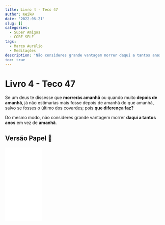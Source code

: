 ```yaml
---
title: Livro 4 - Teco 47
author: Keik@
date: '2022-06-21'
slug: []
categories:
  - Super Amigos
  - CORE SELF
tags:
  - Marco Aurélio
  - Meditações
description: 'Não consideres grande vantagem morrer daqui a tantos anos em vez de amanhã'
toc: true
---
```


# Livro 4 - Teco 47 

Se um deus te dissesse que **morrerás amanhã** ou quando muito **depois de amanhã**, já não estimarias mais fosse depois de amanhã do que amanhã, salvo se fosses o último dos covardes; pois **que diferença faz?**

Do mesmo modo, não consideres grande vantagem morrer **daqui a tantos anos** em vez de **amanhã**.

## Versão Papel :book:
<iframe style="width:120px;height:240px;" marginwidth="0" marginheight="0" scrolling="no" frameborder="0" src="//ws-na.amazon-adsystem.com/widgets/q?ServiceVersion=20070822&OneJS=1&Operation=GetAdHtml&MarketPlace=BR&source=ss&ref=as_ss_li_til&ad_type=product_link&tracking_id=mundodekeika-20&language=pt_BR&marketplace=amazon&region=BR&placement=B092FVY4BB&asins=B092FVY4BB&linkId=37c5ec14221f61f811029aa88b520891&show_border=true&link_opens_in_new_window=true"></iframe>